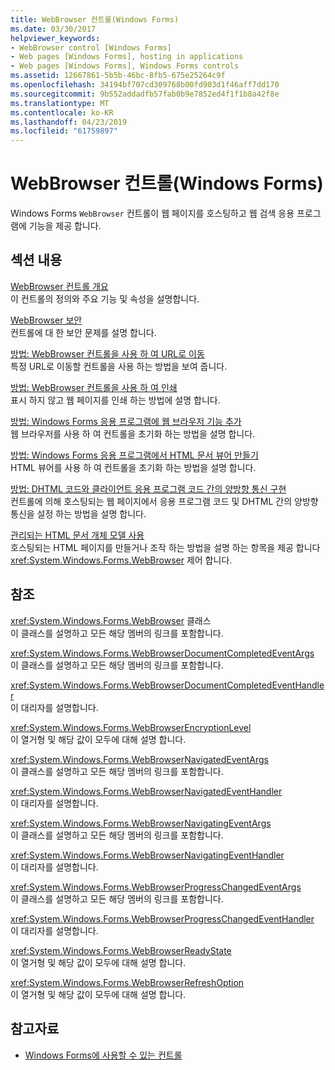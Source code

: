 ```yaml
---
title: WebBrowser 컨트롤(Windows Forms)
ms.date: 03/30/2017
helpviewer_keywords:
- WebBrowser control [Windows Forms]
- Web pages [Windows Forms], hosting in applications
- Web pages [Windows Forms], Windows Forms controls
ms.assetid: 12667861-5b5b-46bc-8fb5-675e25264c9f
ms.openlocfilehash: 34194bf707cd309768b00fd903d1f46aff7dd170
ms.sourcegitcommit: 9b552addadfb57fab0b9e7852ed4f1f1b8a42f8e
ms.translationtype: MT
ms.contentlocale: ko-KR
ms.lasthandoff: 04/23/2019
ms.locfileid: "61759897"
---
```

# <a name="webbrowser-control-windows-forms"></a>WebBrowser 컨트롤(Windows Forms)
Windows Forms `WebBrowser` 컨트롤이 웹 페이지를 호스팅하고 웹 검색 응용 프로그램에 기능을 제공 합니다.  
  
## <a name="in-this-section"></a>섹션 내용  
 [WebBrowser 컨트롤 개요](webbrowser-control-overview.md)  
 이 컨트롤의 정의와 주요 기능 및 속성을 설명합니다.  
  
 [WebBrowser 보안](webbrowser-security.md)  
 컨트롤에 대 한 보안 문제를 설명 합니다.  
  
 [방법: WebBrowser 컨트롤을 사용 하 여 URL로 이동](how-to-navigate-to-a-url-with-the-webbrowser-control.md)  
 특정 URL로 이동할 컨트롤을 사용 하는 방법을 보여 줍니다.  
  
 [방법: WebBrowser 컨트롤을 사용 하 여 인쇄](how-to-print-with-a-webbrowser-control.md)  
 표시 하지 않고 웹 페이지를 인쇄 하는 방법에 설명 합니다.  
  
 [방법: Windows Forms 응용 프로그램에 웹 브라우저 기능 추가](how-to-add-web-browser-capabilities-to-a-windows-forms-application.md)  
 웹 브라우저를 사용 하 여 컨트롤을 초기화 하는 방법을 설명 합니다.  
  
 [방법: Windows Forms 응용 프로그램에서 HTML 문서 뷰어 만들기](how-to-create-an-html-document-viewer-in-a-windows-forms-application.md)  
 HTML 뷰어를 사용 하 여 컨트롤을 초기화 하는 방법을 설명 합니다.  
  
 [방법: DHTML 코드와 클라이언트 응용 프로그램 코드 간의 양방향 통신 구현](implement-two-way-com-between-dhtml-and-client.md)  
 컨트롤에 의해 호스팅되는 웹 페이지에서 응용 프로그램 코드 및 DHTML 간의 양방향 통신을 설정 하는 방법을 설명 합니다.  
  
 [관리되는 HTML 문서 개체 모델 사용](using-the-managed-html-document-object-model.md)  
 호스팅되는 HTML 페이지를 만들거나 조작 하는 방법을 설명 하는 항목을 제공 합니다 <xref:System.Windows.Forms.WebBrowser> 제어 합니다.  
  
## <a name="reference"></a>참조  
 <xref:System.Windows.Forms.WebBrowser> 클래스  
 이 클래스를 설명하고 모든 해당 멤버의 링크를 포함합니다.  
  
 <xref:System.Windows.Forms.WebBrowserDocumentCompletedEventArgs>  
 이 클래스를 설명하고 모든 해당 멤버의 링크를 포함합니다.  
  
 <xref:System.Windows.Forms.WebBrowserDocumentCompletedEventHandler>  
 이 대리자를 설명합니다.  
  
 <xref:System.Windows.Forms.WebBrowserEncryptionLevel>  
 이 열거형 및 해당 값이 모두에 대해 설명 합니다.  
  
 <xref:System.Windows.Forms.WebBrowserNavigatedEventArgs>  
 이 클래스를 설명하고 모든 해당 멤버의 링크를 포함합니다.  
  
 <xref:System.Windows.Forms.WebBrowserNavigatedEventHandler>  
 이 대리자를 설명합니다.  
  
 <xref:System.Windows.Forms.WebBrowserNavigatingEventArgs>  
 이 클래스를 설명하고 모든 해당 멤버의 링크를 포함합니다.  
  
 <xref:System.Windows.Forms.WebBrowserNavigatingEventHandler>  
 이 대리자를 설명합니다.  
  
 <xref:System.Windows.Forms.WebBrowserProgressChangedEventArgs>  
 이 클래스를 설명하고 모든 해당 멤버의 링크를 포함합니다.  
  
 <xref:System.Windows.Forms.WebBrowserProgressChangedEventHandler>  
 이 대리자를 설명합니다.  
  
 <xref:System.Windows.Forms.WebBrowserReadyState>  
 이 열거형 및 해당 값이 모두에 대해 설명 합니다.  
  
 <xref:System.Windows.Forms.WebBrowserRefreshOption>  
 이 열거형 및 해당 값이 모두에 대해 설명 합니다.  
  
## <a name="see-also"></a>참고자료

- [Windows Forms에 사용할 수 있는 컨트롤](controls-to-use-on-windows-forms.md)
